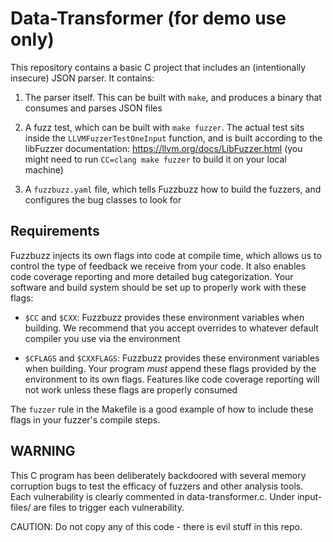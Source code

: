 Data-Transformer (for demo use only)
===================

This repository contains a basic C project that includes an (intentionally insecure) JSON parser. It contains:

1) The parser itself. This can be built with `make`, and produces a binary that consumes and parses JSON files

2) A fuzz test, which can be built with `make fuzzer`. The actual test sits inside the `LLVMFuzzerTestOneInput` function, and is built according to the libFuzzer documentation: https://llvm.org/docs/LibFuzzer.html (you might need to run `CC=clang make fuzzer` to build it on your local machine)

3) A `fuzzbuzz.yaml` file, which tells Fuzzbuzz how to build the fuzzers, and configures the bug classes to look for


## Requirements

Fuzzbuzz injects its own flags into code at compile time, which allows us to control the type of feedback we receive from your code. It also enables code coverage reporting and more detailed bug categorization. Your software and build system should be set up to properly work with these flags:

- `$CC` and `$CXX`: Fuzzbuzz provides these environment variables when building. We recommend that you accept overrides to whatever default compiler you use via the environment

- `$CFLAGS` and `$CXXFLAGS`: Fuzzbuzz provides these environment variables when building. Your program _must_ append these flags provided by the environment to its own flags. Features like code coverage reporting will not work unless these flags are properly consumed

The `fuzzer` rule in the Makefile is a good example of how to include these flags in your fuzzer's compile steps.

## WARNING

This C program has been deliberately backdoored with several memory corruption bugs to test the efficacy of fuzzers and other analysis tools. Each vulnerability is clearly commented in data-transformer.c. Under input-files/ are files to trigger each vulnerability.

CAUTION: Do not copy any of this code - there is evil stuff in this repo.
